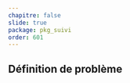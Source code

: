 ```yaml
---
chapitre: false
slide: true
package: pkg_suivi
order: 601
---
```

<!-- new slide -->
## Définition de problème 